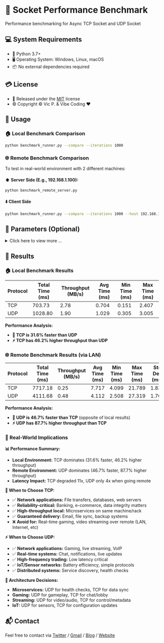 # 🚀 Socket Performance Benchmark

Performance benchmarking for Async TCP Socket and UDP Socket

## 💻 System Requirements

- 🐍 Python 3.7+
- 🖥️ Operating System: Windows, Linux, macOS
- 📦 No external dependencies required

## 💳 License
- 📰 Released under the [MIT](LICENSE) license
- ©️ Copyright © Vic P. & Vibe Coding ❤️

## 🎯 Usage

### 🏠 Local Benchmark Comparison
```bash
python benchmark_runner.py --compare --iterations 1000
```

### 🌐 Remote Benchmark Comparison

To test in real-world environment with 2 different machines:

#### ⬆️ Server Side (E.g., 192.168.1.100):
```bash
python benchmark_remote_server.py
```

#### ⬇️ Client Side
```bash
python benchmark_runner.py --compare --iterations 1000 --host 192.168.1.100
```

## 📖 Parameters (Optional)
<details>
<summary>Click here to view more ...</summary>

📃 Parameters

- `--tcp`: Run TCP benchmark only
- `--udp`: Run UDP benchmark only
- `--compare`: Run both benchmarks and compare results
- `--host`: Host address (default: localhost)
- `--data-size`: Data size in bytes (default: 1024 = 1KiB)
- `--iterations`: Number of iterations (default: 1000)

⚙️ Custom parameter examples

```bash
# Run TCP benchmark only
python benchmark_runner.py --tcp

# Run UDP benchmark only
python benchmark_runner.py --udp

# Run with 500 iterations
python benchmark_runner.py --compare --iterations 500

# Run with 2KiB data size
python benchmark_runner.py --compare --data-size 2048
```

💻 Command Line (for additional testing with iperf3)

```bash
iperf3 -s -p 8888
iperf3 -c 192.168.1.5 -p 8888 -l 1024 -f M

iperf3 -s -p 8889
iperf3 -c 192.168.1.5 -p 8889 -u -l 1024 -f M
```
</details>

## 📰 Results

### 🏠 Local Benchmark Results

| Protocol | Total Time (ms) | Throughput (MB/s) | Avg Time (ms) | Min Time (ms) | Max Time (ms) |
|----------|----------------|-------------------|---------------|---------------|---------------|
| TCP      | 703.73         | 2.78              | 0.704         | 0.151         | 2.407         |
| UDP      | 1028.80        | 1.90              | 1.029         | 0.305         | 3.005         |

**Performance Analysis:**
- **🚀 TCP is 31.6% faster than UDP**
- **⚡ TCP has 46.2% higher throughput than UDP**

### 🌐 Remote Benchmark Results (via LAN)

| Protocol | Total Time (ms) | Throughput (MB/s) | Avg Time (ms) | Min Time (ms) | Max Time (ms) | Std Dev (ms) |
|----------|----------------|-------------------|---------------|---------------|---------------|--------------|
| TCP      | 7717.18        | 0.25              | 7.717         | 4.099         | 21.789        | 1.837        |
| UDP      | 4111.68        | 0.48              | 4.112         | 2.508         | 27.319        | 1.761        |

**Performance Analysis:**
- **🚀 UDP is 46.7% faster than TCP** (opposite of local results)
- **⚡ UDP has 87.7% higher throughput than TCP**

### 🎯 Real-World Implications

**📊 Performance Summary:**
- **Local Environment:** TCP dominates (31.6% faster, 46.2% higher throughput)
- **Remote Environment:** UDP dominates (46.7% faster, 87.7% higher throughput)
- **Latency Impact:** TCP degraded 11x, UDP only 4x when going remote

**🔧 When to Choose TCP:**
- ✅ **Network applications:** File transfers, databases, web servers
- ✅ **Reliability-critical:** Banking, e-commerce, data integrity matters
- ✅ **High-throughput local:** Microservices on same machine/rack
- ✅ **Guaranteed delivery:** Email, file sync, backup systems
- ❌ **Avoid for:** Real-time gaming, video streaming over remote (LAN, Internet, etc)

**⚡ When to Choose UDP:**
- ✅ **Network applications:** Gaming, live streaming, VoIP
- ✅ **Real-time systems:** Chat, notifications, live updates
- ✅ **High-frequency trading:** Low latency critical
- ✅ **IoT/Sensor networks:** Battery efficiency, simple protocols
- ✅ **Distributed systems:** Service discovery, health checks

**🎯 Architecture Decisions:**
- **Microservices:** UDP for health checks, TCP for data sync
- **Gaming:** UDP for gameplay, TCP for chat/lobby
- **Streaming:** UDP for video/audio, TCP for control/metadata
- **IoT:** UDP for sensors, TCP for configuration updates

## 📬 Contact
Feel free to contact via [Twitter](https://twitter.com/vic4key) / [Gmail](mailto:vic4key@gmail.com) / [Blog](https://blog.vic.onl/) / [Website](https://vic.onl/)

